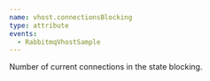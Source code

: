 ```yaml
---
name: vhost.connectionsBlocking
type: attribute
events:
  - RabbitmqVhostSample
---
```


Number of current connections in the state blocking.